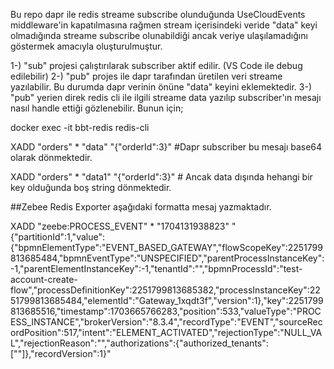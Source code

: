 
Bu repo dapr ile redis streame subscribe olunduğunda
UseCloudEvents middleware'in kapatılmasına rağmen
stream içerisindeki veride "data" keyi olmadığında streame subscribe olunabildiği 
ancak veriye ulaşılamadığını göstermek amacıyla oluşturulmuştur.

1-) "sub" projesi çalıştırılarak subscriber aktif edilir.
(VS Code ile debug edilebilir)
2-) "pub" projes ile dapr tarafından üretilen veri streame yazılabilir.
Bu durumda dapr verinin önüne "data" keyini eklemektedir.
3-) "pub" yerien direk redis cli ile ilgili streame data yazılıp subscriber'ın mesajı nasıl handle ettiği gözlenebilir.
Bunun için; 


docker exec -it bbt-redis redis-cli

XADD "orders" *  "data" "{\"orderId\":3}"  #Dapr subscriber bu mesajı base64 olarak dönmektedir.

XADD "orders" *  "data1" "{\"orderId\":3}"  # Ancak data dışında hehangi bir key olduğunda boş string dönmektedir.

##Zebee Redis Exporter aşağıdaki formatta mesaj yazmaktadır.

XADD "zeebe:PROCESS_EVENT" *  "1704131938823" "{\"partitionId\":1,\"value\":{\"bpmnElementType\":\"EVENT_BASED_GATEWAY\",\"flowScopeKey\":2251799813685484,\"bpmnEventType\":\"UNSPECIFIED\",\"parentProcessInstanceKey\":-1,\"parentElementInstanceKey\":-1,\"tenantId\":\"<default>\",\"bpmnProcessId\":\"test-account-create-flow\",\"processDefinitionKey\":2251799813685382,\"processInstanceKey\":2251799813685484,\"elementId\":\"Gateway_1xqdt3f\",\"version\":1},\"key\":2251799813685516,\"timestamp\":1703665766283,\"position\":533,\"valueType\":\"PROCESS_INSTANCE\",\"brokerVersion\":\"8.3.4\",\"recordType\":\"EVENT\",\"sourceRecordPosition\":517,\"intent\":\"ELEMENT_ACTIVATED\",\"rejectionType\":\"NULL_VAL\",\"rejectionReason\":\"\",\"authorizations\":{\"authorized_tenants\":[\"<default>\"]},\"recordVersion\":1}"

